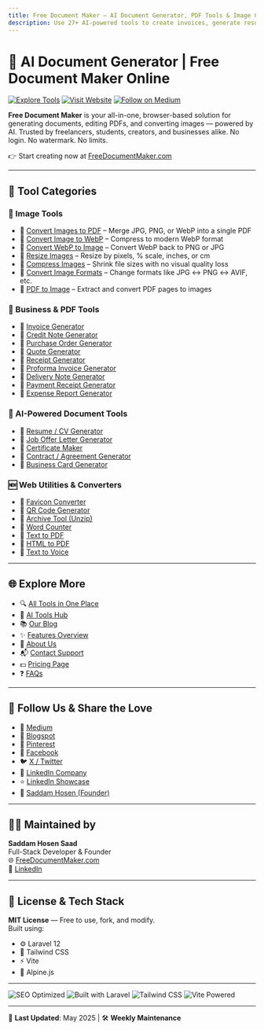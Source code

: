```yaml
---
title: Free Document Maker – AI Document Generator, PDF Tools & Image Converters
description: Use 27+ AI-powered tools to create invoices, generate resumes, convert images, and edit PDFs instantly — 100% free and online at Free Document Maker.
---
```


# 🧠 AI Document Generator | Free Document Maker Online

[![Explore Tools](https://img.shields.io/badge/Explore-Tools-blue)](https://www.freedocumentmaker.com/tools)
[![Visit Website](https://img.shields.io/badge/Visit-Website-green)](https://www.freedocumentmaker.com)
[![Follow on Medium](https://img.shields.io/badge/Medium-Blog-black)](https://freedocumentmaker.medium.com)

**Free Document Maker** is your all-in-one, browser-based solution for generating documents, editing PDFs, and converting images — powered by AI. Trusted by freelancers, students, creators, and businesses alike. No login. No watermark. No limits.

👉 Start creating now at [FreeDocumentMaker.com](https://www.freedocumentmaker.com)

---

## 🧰 Tool Categories

### 📸 Image Tools
- 🔗 [Convert Images to PDF](https://www.freedocumentmaker.com/image-to-pdf) – Merge JPG, PNG, or WebP into a single PDF
- 🔗 [Convert Image to WebP](https://www.freedocumentmaker.com/image-to-webp) – Compress to modern WebP format
- 🔗 [Convert WebP to Image](https://www.freedocumentmaker.com/webp-to-image) – Convert WebP back to PNG or JPG
- 🔗 [Resize Images](https://www.freedocumentmaker.com/resize-images) – Resize by pixels, % scale, inches, or cm
- 🔗 [Compress Images](https://www.freedocumentmaker.com/compress-images) – Shrink file sizes with no visual quality loss
- 🔗 [Convert Image Formats](https://www.freedocumentmaker.com/convert-images) – Change formats like JPG ↔️ PNG ↔️ AVIF, etc.
- 🔗 [PDF to Image](https://www.freedocumentmaker.com/pdf-to-image) – Extract and convert PDF pages to images

### 📄 Business & PDF Tools
- 🔗 [Invoice Generator](https://www.freedocumentmaker.com/invoice-generator)
- 🔗 [Credit Note Generator](https://www.freedocumentmaker.com/credit-note-generator)
- 🔗 [Purchase Order Generator](https://www.freedocumentmaker.com/purchase-order-generator)
- 🔗 [Quote Generator](https://www.freedocumentmaker.com/quote-generator)
- 🔗 [Receipt Generator](https://www.freedocumentmaker.com/receipt-generator)
- 🔗 [Proforma Invoice Generator](https://www.freedocumentmaker.com/proforma-invoice-generator)
- 🔗 [Delivery Note Generator](https://www.freedocumentmaker.com/delivery-note-generator)
- 🔗 [Payment Receipt Generator](https://www.freedocumentmaker.com/payment-receipt-generator)
- 🔗 [Expense Report Generator](https://www.freedocumentmaker.com/expense-report-generator)

### 🤖 AI-Powered Document Tools
- 🔗 [Resume / CV Generator](https://www.freedocumentmaker.com/cv-generator)
- 🔗 [Job Offer Letter Generator](https://www.freedocumentmaker.com/job-offer-letter-generator)
- 🔗 [Certificate Maker](https://www.freedocumentmaker.com/certificate-generator)
- 🔗 [Contract / Agreement Generator](https://www.freedocumentmaker.com/agreement-generator)
- 🔗 [Business Card Generator](https://www.freedocumentmaker.com/business-card-generator)

### 🆕 Web Utilities & Converters
- 🔗 [Favicon Converter](https://www.freedocumentmaker.com/favicon-converter)
- 🔗 [QR Code Generator](https://www.freedocumentmaker.com/qr-code-generator)
- 🔗 [Archive Tool (Unzip)](https://www.freedocumentmaker.com/archive-tool)
- 🔗 [Word Counter](https://www.freedocumentmaker.com/word-counter)
- 🔗 [Text to PDF](https://www.freedocumentmaker.com/text-to-pdf)
- 🔗 [HTML to PDF](https://www.freedocumentmaker.com/html-to-pdf)
- 🔗 [Text to Voice](https://www.freedocumentmaker.com/text-to-voice)

---

## 🌐 Explore More

- 🔍 [All Tools in One Place](https://www.freedocumentmaker.com/tools)
- 🧩 [AI Tools Hub](https://www.freedocumentmaker.com/ai-powered-tools)
- 📚 [Our Blog](https://www.freedocumentmaker.com/blogs)
- ✨ [Features Overview](https://www.freedocumentmaker.com/features)
- 👤 [About Us](https://www.freedocumentmaker.com/about)
- 📬 [Contact Support](https://www.freedocumentmaker.com/contact)
- 💵 [Pricing Page](https://www.freedocumentmaker.com/pricing)
- ❓ [FAQs](https://www.freedocumentmaker.com/faq)

---

## 📡 Follow Us & Share the Love

- 📰 [Medium](https://freedocumentmaker.medium.com)
- 📝 [Blogspot](https://freedocumentmaker.blogspot.com)
- 📌 [Pinterest](https://www.pinterest.com/freedocumentmaker)
- 📘 [Facebook](https://www.facebook.com/freedocumentmaker)
- 🐦 [X / Twitter](https://x.com/saadkhan112233)
- 💼 [LinkedIn Company](https://www.linkedin.com/company/free-document-maker/)
- ⭐ [LinkedIn Showcase](https://www.linkedin.com/showcase/free-document-maker-online)
- 👤 [Saddam Hosen (Founder)](https://www.linkedin.com/in/saddamhosensaad/)

---

## 👨‍💻 Maintained by

**Saddam Hosen Saad**  
Full-Stack Developer & Founder  
🌐 [FreeDocumentMaker.com](https://www.freedocumentmaker.com)  
🔗 [LinkedIn](https://www.linkedin.com/in/saddamhosensaad/)

---

## 📄 License & Tech Stack

**MIT License** — Free to use, fork, and modify.  
Built using:

- ⚙️ Laravel 12
- 🎨 Tailwind CSS
- ⚡ Vite
- 🌿 Alpine.js

---

![SEO Optimized](https://img.shields.io/badge/SEO-Optimized-brightgreen)
![Built with Laravel](https://img.shields.io/badge/Built%20With-Laravel-red)
![Tailwind CSS](https://img.shields.io/badge/Design-TailwindCSS-blue)
![Vite Powered](https://img.shields.io/badge/Bundler-Vite-yellow)

---

📅 **Last Updated**: May 2025 | 🛠️ **Weekly Maintenance**
